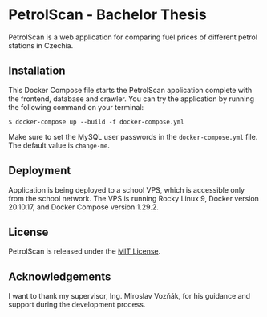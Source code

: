 # PetrolScan - Bachelor Thesis

PetrolScan is a web application for comparing fuel prices of different petrol stations in Czechia.

## Installation

This Docker Compose file starts the PetrolScan application complete with the frontend, database and crawler.
You can try the application by running the following command on your terminal:

```console
$ docker-compose up --build -f docker-compose.yml
```

Make sure to set the MySQL user passwords in the `docker-compose.yml` file. The default value is `change-me`.

## Deployment

Application is being deployed to a school VPS, which is accessible only from the school network.
The VPS is running Rocky Linux 9, Docker version 20.10.17, and Docker Compose version 1.29.2.

## License

PetrolScan is released under the [MIT License](https://opensource.org/licenses/MIT).

## Acknowledgements

I want to thank my supervisor, Ing. Miroslav Vozňák, for his guidance and support during the development process.

